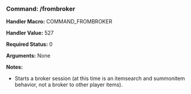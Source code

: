 ### Command: /frombroker

**Handler Macro:** COMMAND_FROMBROKER

**Handler Value:** 527

**Required Status:** 0

**Arguments:**
None

**Notes:**
- Starts a broker session (at this time is an itemsearch and summonitem behavior, not a broker to other player items).